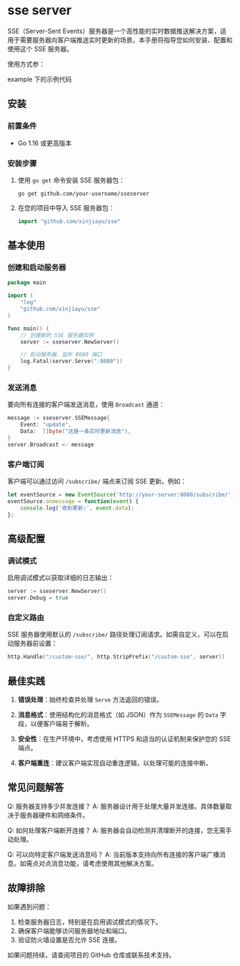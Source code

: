 # sse server

SSE（Server-Sent Events）服务器是一个高性能的实时数据推送解决方案，适用于需要服务器向客户端推送实时更新的场景。本手册将指导您如何安装、配置和使用这个 SSE 服务器。

使用方式参：

example 下的示例代码

## 安装

### 前置条件

- Go 1.16 或更高版本

### 安装步骤

1. 使用 `go get` 命令安装 SSE 服务器包：

   ```
   go get github.com/your-username/sseserver
   ```

2. 在您的项目中导入 SSE 服务器包：

   ```go
   import "github.com/xinjiayu/sse"
   ```

## 基本使用

### 创建和启动服务器

```go
package main

import (
    "log"
    "github.com/xinjiayu/sse"
)

func main() {
    // 创建新的 SSE 服务器实例
    server := sseserver.NewServer()

    // 启动服务器，监听 8080 端口
    log.Fatal(server.Serve(":8080"))
}
```

### 发送消息

要向所有连接的客户端发送消息，使用 `Broadcast` 通道：

```go
message := sseserver.SSEMessage{
    Event: "update",
    Data:  []byte("这是一条实时更新消息"),
}
server.Broadcast <- message
```

### 客户端订阅

客户端可以通过访问 `/subscribe/` 端点来订阅 SSE 更新。例如：

```javascript
let eventSource = new EventSource('http://your-server:8080/subscribe/');
eventSource.onmessage = function(event) {
    console.log('收到更新:', event.data);
};
```

## 高级配置

### 调试模式

启用调试模式以获取详细的日志输出：

```go
server := sseserver.NewServer()
server.Debug = true
```

### 自定义路由

SSE 服务器使用默认的 `/subscribe/` 路径处理订阅请求。如需自定义，可以在启动服务器前设置：

```go
http.Handle("/custom-sse/", http.StripPrefix("/custom-sse", server))
```

## 最佳实践

1. **错误处理**：始终检查并处理 `Serve` 方法返回的错误。

2. **消息格式**：使用结构化的消息格式（如 JSON）作为 `SSEMessage` 的 `Data` 字段，以便客户端易于解析。

3. **安全性**：在生产环境中，考虑使用 HTTPS 和适当的认证机制来保护您的 SSE 端点。

4. **客户端重连**：建议客户端实现自动重连逻辑，以处理可能的连接中断。

## 常见问题解答

Q: 服务器支持多少并发连接？
A: 服务器设计用于处理大量并发连接。具体数量取决于服务器硬件和网络条件。

Q: 如何处理客户端断开连接？
A: 服务器会自动检测并清理断开的连接，您无需手动处理。

Q: 可以向特定客户端发送消息吗？
A: 当前版本支持向所有连接的客户端广播消息。如需点对点消息功能，请考虑使用其他解决方案。

## 故障排除

如果遇到问题：

1. 检查服务器日志，特别是在启用调试模式的情况下。
2. 确保客户端能够访问服务器地址和端口。
3. 验证防火墙设置是否允许 SSE 连接。

如果问题持续，请查阅项目的 GitHub 仓库或联系技术支持。